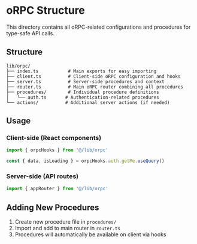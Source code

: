# oRPC Structure

This directory contains all oRPC-related configurations and procedures for type-safe API calls.

## Structure

```
lib/orpc/
├── index.ts           # Main exports for easy importing
├── client.ts          # Client-side oRPC configuration and hooks
├── server.ts          # Server-side procedures and context
├── router.ts          # Main oRPC router combining all procedures
├── procedures/        # Individual procedure definitions
│   └── auth.ts       # Authentication-related procedures
└── actions/          # Additional server actions (if needed)
```

## Usage

### Client-side (React components)
```typescript
import { orpcHooks } from '@/lib/orpc'

const { data, isLoading } = orpcHooks.auth.getMe.useQuery()
```

### Server-side (API routes)
```typescript
import { appRouter } from '@/lib/orpc'
```

## Adding New Procedures

1. Create new procedure file in `procedures/`
2. Import and add to main router in `router.ts`
3. Procedures will automatically be available on client via hooks